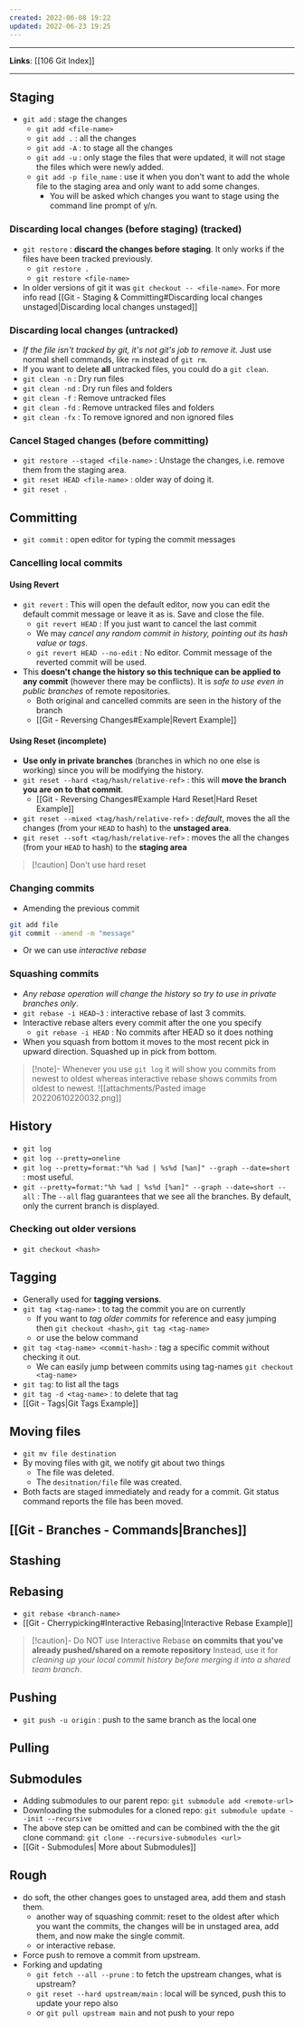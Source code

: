 ```yaml
---
created: 2022-06-08 19:22
updated: 2022-06-23 19:25
---
```

---
**Links**: [[106 Git Index]]

---
## Staging
- `git add` : stage the changes
	- `git add <file-name>`
	- `git add .` : all the changes
	- `git add -A` : to stage all the changes
	- `git add -u` : only stage the files that were updated, it will not stage the files which were newly added.
	- `git add -p file_name` : use it when you don't want to add the whole file to the staging area and only want to add some changes.
		- You will be asked which changes you want to stage using the command line prompt of y/n.

### Discarding local changes (before staging) (tracked)
- `git restore` : **discard the changes before staging**. It only works if the files have been tracked previously.
	- `git restore .`
	- `git restore <file-name>`
- In older versions of git it was `git checkout -- <file-name>`. For more info read [[Git - Staging & Committing#Discarding local changes unstaged|Discarding local changes unstaged]]

### Discarding local changes (untracked)
- *If the file isn't tracked by git, it's not git's job to remove it*. Just use normal shell commands, like `rm` instead of `git rm`.
- If you want to delete **all** untracked files, you could do a `git clean`. 
- `git clean -n` : Dry run files
- `git clean -nd` : Dry run files and folders
- `git clean -f` : Remove untracked files
- `git clean -fd` : Remove untracked files and folders
- `git clean -fx` : To remove ignored and non ignored files

### Cancel Staged changes (before committing)
- `git restore --staged <file-name>` : Unstage the changes, i.e. remove them from the staging area.
- `git reset HEAD <file-name>` : older way of doing it.
- `git reset .`

## Committing
- `git commit` : open editor for typing the commit messages

### Cancelling local commits 
#### Using Revert
- `git revert` : This will open the default editor, now you can edit the default commit message or leave it as is. Save and close the file.
	- `git revert HEAD` : If you just want to cancel the last commit
	- We may *cancel any random commit in history, pointing out its hash value or tags*.
	- `git revert HEAD --no-edit` : No editor. Commit message of the reverted commit will be used.
- This **doesn't change the history so this technique can be applied to any commit** (however there may be conflicts). It is *safe to use even in public branches* of remote repositories.
	- Both original and cancelled commits are seen in the history of the branch
	- [[Git - Reversing Changes#Example|Revert Example]]

#### Using Reset (incomplete)
- **Use only in private branches** (branches in which no one else is working) since you will be modifying the history.
- `git reset --hard <tag/hash/relative-ref>` : this will **move the branch you are on to that commit**.
	- [[Git - Reversing Changes#Example Hard Reset|Hard Reset Example]]
- `git reset --mixed <tag/hash/relative-ref>` : *default*, moves the all the changes (from your `HEAD` to hash) to the **unstaged area**.
- `git reset --soft <tag/hash/relative-ref>` : moves the all the changes (from your `HEAD` to hash) to the **staging area**

> [!caution] Don't use hard reset

### Changing commits
- Amending the previous commit
```bash
git add file
git commit --amend -m "message"
```
- Or we can use *interactive rebase*

### Squashing commits
- *Any rebase operation will change the history so try to use in private branches only*.
- `git rebase -i HEAD~3` : interactive rebase of last 3 commits.
- Interactive rebase alters every commit after the one you specify
	- `git rebase -i HEAD` : No commits after HEAD so it does nothing
- When you squash from bottom it moves to the most recent pick in upward direction. Squashed up in pick from bottom.

> [!note]- Whenever you use `git log` it will show you commits from newest to oldest whereas interactive rebase shows commits from oldest to newest.
> ![[attachments/Pasted image 20220610220032.png]]

## History
- `git log`
- `git log --pretty=oneline`
- `git log --pretty=format:"%h %ad | %s%d [%an]" --graph --date=short` : most useful.
- `git --pretty=format:"%h %ad | %s%d [%an]" --graph --date=short --all` : The `--all` flag guarantees that we see all the branches. By default, only the current branch is displayed.

### Checking out older versions
- `git checkout <hash>`

## Tagging
- Generally used for **tagging versions**.
- `git tag <tag-name>` : to tag the commit you are on currently
	- If you want to *tag older commits* for reference and easy jumping then `git checkout <hash>`, `git tag <tag-name>`
	- or use the below command
- `git tag <tag-name> <commit-hash>` : tag a specific commit without checking it out.
	- We can easily jump between commits using tag-names `git checkout <tag-name>`
- `git tag`: to list all the tags
- `git tag -d <tag-name>` : to delete that tag
- [[Git - Tags|Git Tags Example]]

## Moving files
- `git mv file destination`
- By moving files with git, we notify git about two things
	- The file was deleted.
	- The `desitnation/file` file was created.
- Both facts are staged immediately and ready for a commit. Git status command reports the file has been moved.

## [[Git - Branches - Commands|Branches]]
## Stashing

## Rebasing
- `git rebase <branch-name>`
- [[Git - Cherrypicking#Interactive Rebasing|Interactive Rebase Example]]

> [!caution]- Do NOT use Interactive Rebase **on commits that you've already pushed/shared on a remote repository**
> Instead, use it for *cleaning up your local commit history before merging it into a shared team branch*.

## Pushing
- `git push -u origin` : push to the same branch as the local one

## Pulling

## Submodules
- Adding submodules to our parent repo: `git submodule add <remote-url>`
- Downloading the submodules for a cloned repo: `git submodule update --init --recursive`
- The above step can be omitted and can be combined with the the git clone command: `git clone --recursive-submodules <url>`
- [[Git - Submodules| More about Submodules]]

## Rough

- do soft, the other changes goes to unstaged area, add them and stash them.
	- another way of squashing commit: reset to the oldest after which you want the commits, the changes will be in unstaged area, add them, and now make the single commit.
	- or interactive rebase.
- Force push to remove a commit from upstream.
- Forking and updating
	- `git fetch --all --prune` : to fetch the upstream changes, what is upstream?
	- `git reset --hard upstream/main` : local will be synced, push this to update your repo also
	- or `git pull upstream main` and not push to your repo